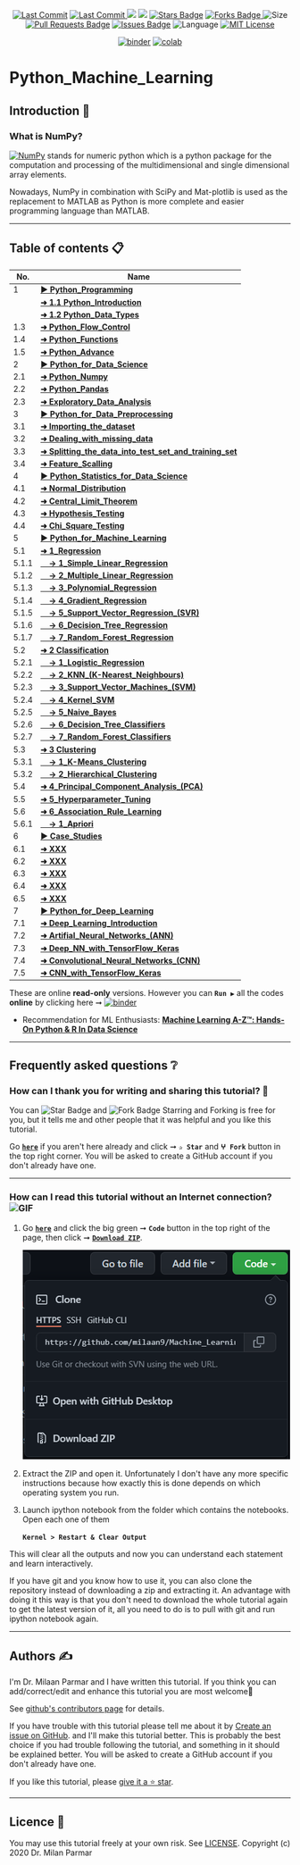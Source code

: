 <p align="center"> 
<a href="https://github.com/milaan9"><img src="https://img.shields.io/static/v1?logo=github&label=maintainer&message=milaan9&color=ff3300" alt="Last Commit"/></a> 
<a href="https://github.com/milaan9/Machine_Learning_and_Deep_Learning/graphs/commit-activity"><img src="https://img.shields.io/github/last-commit/milaan9/Machine_Learning_and_Deep_Learning.svg?colorB=ff8000&style=flat" alt="Last Commit"/> </a> 
<a href="https://github.com/milaan9/Machine_Learning_and_Deep_Learning/pulse" alt="Activity"><img src="https://img.shields.io/github/commit-activity/m/milaan9/Machine_Learning_and_Deep_Learning.svg?colorB=teal&style=flat" /></a> 
<a href="https://hits.seeyoufarm.com"><img src="https://hits.seeyoufarm.com/api/count/incr/badge.svg?url=https%3A%2F%2Fgithub.com%2Fmilaan9%2FMachine_Learning_and_Deep_Learning&count_bg=%231DC92C&title_bg=%23555555&icon=&icon_color=%23E7E7E7&title=views&edge_flat=false"/></a>
<a href="https://github.com/milaan9/Machine_Learning_and_Deep_Learning/stargazers"><img src="https://img.shields.io/github/stars/milaan9/Machine_Learning_and_Deep_Learning.svg?colorB=1a53ff" alt="Stars Badge"/></a>
<a href="https://github.com/milaan9/Machine_Learning_and_Deep_Learning/network/members"><img src="https://img.shields.io/github/forks/milaan9/Machine_Learning_and_Deep_Learning" alt="Forks Badge"/> </a>
<img src="https://img.shields.io/github/repo-size/milaan9/Machine_Learning_and_Deep_Learning.svg?colorB=CC66FF&style=flat" alt="Size"/>
<a href="https://github.com/milaan9/Machine_Learning_and_Deep_Learning/pulls"><img src="https://img.shields.io/github/issues-pr/milaan9/Machine_Learning_and_Deep_Learning.svg?colorB=yellow&style=flat" alt="Pull Requests Badge"/></a>
<a href="https://github.com/milaan9/Machine_Learning_and_Deep_Learning/issues"><img src="https://img.shields.io/github/issues/milaan9/Machine_Learning_and_Deep_Learning.svg?colorB=yellow&style=flat" alt="Issues Badge"/></a>
<img src="https://img.shields.io/github/languages/top/milaan9/Machine_Learning_and_Deep_Learning.svg?colorB=996600&style=flat" alt="Language"/></a> 
<a href="https://github.com/milaan9/Machine_Learning_and_Deep_Learning/blob/main/LICENSE"><img src="https://img.shields.io/badge/License-MIT-blueviolet.svg" alt="MIT License"/></a>
</p> 
<!--<img src="https://badges.pufler.dev/contributors/milaan9/01_Python_Introduction?size=50&padding=5&bots=true" alt="milaan9"/>-->

<p align="center"> 
<a href="https://mybinder.org/v2/gh/milaan9/Machine_Learning_and_Deep_Learning/HEAD"><img src="https://mybinder.org/badge_logo.svg" alt="binder"/></a>
<a href="https://githubtocolab.com/milaan9/Machine_Learning_and_Deep_Learning"><img src="https://colab.research.google.com/assets/colab-badge.svg" alt="colab"/></a> 
</p> 

# Python_Machine_Learning

## Introduction 👋

### What is NumPy?
[![NumPy](https://img.shields.io/badge/Numpy-777BB4?style=flat&logo=numpy&logoColor=white)](https://numpy.org/) stands for numeric python which is a python package for the computation and processing of the multidimensional and single dimensional array elements.

Nowadays, NumPy in combination with SciPy and Mat-plotlib is used as the replacement to MATLAB as Python is more complete and easier programming language than MATLAB.

---

## Table of contents 📋

| **No.** | **Name** | 
| ------- | -------- | 
| 1     | **[▶ Python_Programming](XXX)** |
|       | **[➜ 1.1 Python_Introduction](XXX)** |
|       | **[➜ 1.2 Python_Data_Types](XXX)** |
| 1.3   | **[➜ Python_Flow_Control](XXX)** |
| 1.4   | **[➜ Python_Functions](XXX)** |
| 1.5   | **[➜ Python_Advance](XXX)** |
| 2     | **[▶ Python_for_Data_Science](XXX)** |
| 2.1   | **[➜ Python_Numpy](XXX)** |
| 2.2   | **[➜ Python_Pandas](XXX)** |
| 2.3   | **[➜ Exploratory_Data_Analysis](XXX)** |
| 3     | **[▶ Python_for_Data_Preprocessing](XXX)** |
| 3.1   | **[➜ Importing_the_dataset](XXX)** |
| 3.2   | **[➜ Dealing_with_missing_data](XXX)** |
| 3.3   | **[➜ Splitting_the_data_into_test_set_and_training_set](XXX)** |
| 3.4   | **[➜ Feature_Scalling](XXX)** |
| 4     | **[▶ Python_Statistics_for_Data_Science](XXX)** |
| 4.1   | **[➜ Normal_Distribution](XXX)** |
| 4.2   | **[➜ Central_Limit_Theorem](XXX)** |
| 4.3   | **[➜ Hypothesis_Testing](XXX)** |
| 4.4   | **[➜ Chi_Square_Testing](XXX)** |
| 5     | **[▶ Python_for_Machine_Learning](XXX)** |
| 5.1   | **[➜ 1_Regression](XXX)** |
| 5.1.1 | **[&nbsp;&nbsp;&nbsp; → 1_Simple_Linear_Regression](XXX)** |
| 5.1.2 | **[&nbsp;&nbsp;&nbsp; → 2_Multiple_Linear_Regression](XXX)** |
| 5.1.3 | **[&nbsp;&nbsp;&nbsp; → 3_Polynomial_Regression](XXX)** |
| 5.1.4 | **[&nbsp;&nbsp;&nbsp; → 4_Gradient_Regression](XXX)** |
| 5.1.5 | **[&nbsp;&nbsp;&nbsp; → 5_Support_Vector_Regression_(SVR)](XXX)** |
| 5.1.6 | **[&nbsp;&nbsp;&nbsp; → 6_Decision_Tree_Regression](XXX)** |
| 5.1.7 | **[&nbsp;&nbsp;&nbsp; → 7_Random_Forest_Regression](XXX)** |
| 5.2   | **[➜ 2 Classification](XXX)** |
| 5.2.1 | **[&nbsp;&nbsp;&nbsp; → 1_Logistic_Regression](XXX)** |
| 5.2.2 | **[&nbsp;&nbsp;&nbsp; → 2_KNN_(K-Nearest_Neighbours)](XXX)** |
| 5.2.3 | **[&nbsp;&nbsp;&nbsp; → 3_Support_Vector_Machines_(SVM)](XXX)** |
| 5.2.4 | **[&nbsp;&nbsp;&nbsp; → 4_Kernel_SVM](XXX)** |
| 5.2.5 | **[&nbsp;&nbsp;&nbsp; → 5_Naive_Bayes](XXX)** |
| 5.2.6 | **[&nbsp;&nbsp;&nbsp; → 6_Decision_Tree_Classifiers](XXX)** |
| 5.2.7 | **[&nbsp;&nbsp;&nbsp; → 7_Random_Forest_Classifiers](XXX)** |
| 5.3   | **[➜ 3 Clustering](XXX)** |
| 5.3.1 | **[&nbsp;&nbsp;&nbsp; → 1_K-Means_Clustering](XXX)** |
| 5.3.2 | **[&nbsp;&nbsp;&nbsp; → 2_Hierarchical_Clustering](XXX)** |
| 5.4   | **[➜ 4_Principal_Component_Analysis_(PCA)](XXX)** |
| 5.5   | **[➜ 5_Hyperparameter_Tuning](XXX)** |
| 5.6   | **[➜ 6_Association_Rule_Learning](XXX)** |
| 5.6.1 | **[&nbsp;&nbsp;&nbsp; → 1_Apriori](XXX)** |
| 6     | **[▶ Case_Studies](XXX)** |
| 6.1   | **[➜ XXX](XXX)** |
| 6.2   | **[➜ XXX](XXX)** |
| 6.3   | **[➜ XXX](XXX)** |
| 6.4   | **[➜ XXX](XXX)** |
| 6.5   | **[➜ XXX](XXX)** |
| 7     | **[▶ Python_for_Deep_Learning](XXX)** |
| 7.1   | **[➜ Deep_Learning_Introduction](XXX)** |
| 7.2   | **[➜ Artifial_Neural_Networks_(ANN)](XXX)** |
| 7.3   | **[➜ Deep_NN_with_TensorFlow_Keras](XXX)** |
| 7.4   | **[➜ Convolutional_Neural_Networks_(CNN) ](XXX)** |
| 7.5   | **[➜ CNN_with_TensorFlow_Keras](XXX)** |

These are online **read-only** versions. However you can **`Run ▶`**  all the codes **online** by clicking here ➞ <a href="https://mybinder.org/v2/gh/milaan9/09_Python_NumPy_Module/HEAD"><img src="https://mybinder.org/badge_logo.svg" alt="binder"/></a>

* Recommendation for ML Enthusiasts: **[Machine Learning A-Z™: Hands-On Python & R In Data Science](https://www.udemy.com/machinelearning/)**
---

## Frequently asked questions ❔

### How can I thank you for writing and sharing this tutorial? 🌷

You can <img src="https://img.shields.io/static/v1?label=%E2%AD%90 Star &message=if%20useful&style=style=flat&color=blue" alt="Star Badge"/> and <img src="https://img.shields.io/static/v1?label=%E2%B5%96 Fork &message=if%20useful&style=style=flat&color=blue" alt="Fork Badge"/> Starring and Forking is free for you, but it tells me and other people that it was helpful and you like this tutorial.

Go [**`here`**](https://github.com/milaan9/Machine_Learning_and_Deep_Learning) if you aren't here already and click ➞ **`✰ Star`** and **`ⵖ Fork`** button in the top right corner. You will be asked to create a GitHub account if you don't already have one.

---

### How can I read this tutorial without an Internet connection? <img alt="GIF" src="https://github.com/TheDudeThatCode/TheDudeThatCode/blob/master/Assets/hmm.gif" width="20vw" />

1. Go [**`here`**](https://github.com/milaan9/Machine_Learning_and_Deep_Learning) and click the big green ➞ **`Code`** button in the top right of the page, then click ➞ [**`Download ZIP`**](https://github.com/milaan9/Machine_Learning_and_Deep_Learning/archive/refs/heads/main.zip).

    ![Download ZIP](img/dnld_rep.png)

2. Extract the ZIP and open it. Unfortunately I don't have any more specific instructions because how exactly this is done depends on which operating system you run.
    
3. Launch ipython notebook from the folder which contains the notebooks. Open each one of them
  
    **`Kernel > Restart & Clear Output`**
    
This will clear all the outputs and now you can understand each statement and learn interactively.

If you have git and you know how to use it, you can also clone the repository instead of downloading a zip and extracting it. An advantage with doing it this way is that you don't need to download the whole tutorial again to get the latest version of it, all you need to do is to pull with git and run ipython notebook again.

---

## Authors ✍️

I'm Dr. Milaan Parmar and I have written this tutorial. If you think you can add/correct/edit and enhance this tutorial you are most welcome🙏

See [github's contributors page](https://github.com/milaan9/Machine_Learning_and_Deep_Learning/graphs/contributors) for details.

If you have trouble with this tutorial please tell me about it by [Create an issue on GitHub](https://github.com/milaan9/Machine_Learning_and_Deep_Learning/issues/new). and I'll make this tutorial better. This is probably the best choice if you had trouble following the tutorial, and something in it should be explained better. You will be asked to create a GitHub account if you don't already have one.

If you like this tutorial, please [give it a ⭐ star](https://github.com/milaan9/Machine_Learning_and_Deep_Learning).

---

## Licence 📜

You may use this tutorial freely at your own risk. See [LICENSE](./LICENSE).
Copyright (c) 2020 Dr. Milan Parmar

